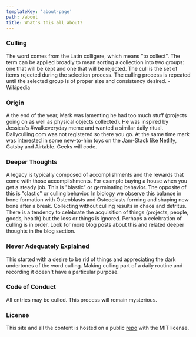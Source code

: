 ```yaml
---
templateKey: 'about-page'
path: /about
title: What's this all about?
---
```

### Culling
The word comes from the Latin colligere, which means "to collect". The term can be applied broadly to mean sorting a collection into two groups: one that will be kept and one that will be rejected. The cull is the set of items rejected during the selection process. The culling process is repeated until the selected group is of proper size and consistency desired.  -Wikipedia

### Origin
A the end of the year, Mark was lamenting he had too much stuff (projects going on as well as physical objects collected). He was inspired by Jessica's #walkeveryday meme and wanted a similar daily ritual.  Dailyculling.com was not registered so there you go.  At the same time mark was interested in some new-to-him toys on the Jam-Stack like Netlify, Gatsby and Airtable.  Geeks will code. 

### Deeper Thoughts
A legacy is typically composed of accomplishments and the rewards that come with those accomplishments.  For example buying a house when you get a steady job.  This is "blastic" or germinating behavior. The opposite of this is "clastic" or culling behavior.  In biology we observe this balance in bone formation with Osteoblasts and Osteoclasts forming and shaping new bone after a break.  Collecting without culling results in chaos and detritus. There is a tendency to celebrate the acquisition of things (projects, people, goods, health) but the loss or things is ignored.  Perhaps a celebration of culling is in order.  Look for more blog posts about this and related deeper thoughts in the blog section.

### Never Adequately Explained
This started with a desire to be rid of things and appreciating the dark undertones of the word culling.  Making culling part of a daily routine and recording it doesn't have a particular purpose. 

### Code of Conduct
All entries may be culled.  This process will remain mysterious.

### License
This site and all the content is hosted on a public [repo](https://github.com/nohorse/daily-culling-cms) with the MIT license. 
